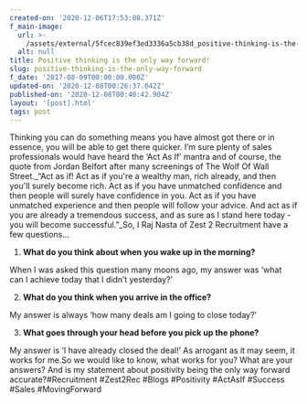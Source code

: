 ```yaml
---
created-on: '2020-12-06T17:53:08.371Z'
f_main-image:
  url: >-
    /assets/external/5fcec839ef3ed3336a5cb38d_positive-thinking-is-the-only-way-forward.png
  alt: null
title: Positive thinking is the only way forward!
slug: positive-thinking-is-the-only-way-forward
f_date: '2017-08-09T00:00:00.000Z'
updated-on: '2020-12-08T00:26:37.042Z'
published-on: '2020-12-08T00:40:42.904Z'
layout: '[post].html'
tags: post
---
```


Thinking you can do something means you have almost got there or in essence, you will be able to get there quicker. I’m sure plenty of sales professionals would have heard the ‘Act As If’ mantra and of course, the quote from Jordan Belfort after many screenings of The Wolf Of Wall Street._“Act as if! Act as if you're a wealthy man, rich already, and then you'll surely become rich. Act as if you have unmatched confidence and then people will surely have confidence in you. Act as if you have unmatched experience and then people will follow your advice. And act as if you are already a tremendous success, and as sure as I stand here today - you will become successful.”_So, I Raj Nasta of Zest 2 Recruitment have a few questions…

1.  **What do you think about when you wake up in the morning?**

When I was asked this question many moons ago, my answer was ‘what can I achieve today that I didn’t yesterday?’

2.  **What do you think when you arrive in the office?**

My answer is always ‘how many deals am I going to close today?’

3.  **What goes through your head before you pick up the phone?**

My answer is ‘I have already closed the deal!’ As arrogant as it may seem, it works for me.So we would like to know, what works for you? What are your answers? And is my statement about positivity being the only way forward accurate?#Recruitment #Zest2Rec #Blogs #Positivity #ActAsIf #Success #Sales #MovingForward
